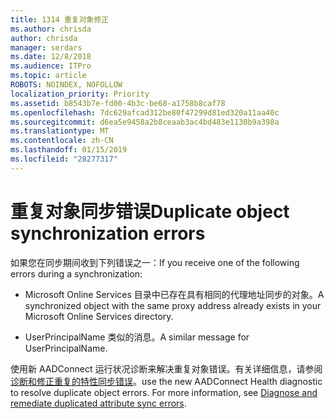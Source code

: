 ```yaml
---
title: 1314 重复对象修正
ms.author: chrisda
author: chrisda
manager: serdars
ms.date: 12/8/2018
ms.audience: ITPro
ms.topic: article
ROBOTS: NOINDEX, NOFOLLOW
localization_priority: Priority
ms.assetid: b8543b7e-fd00-4b3c-be68-a1758b8caf78
ms.openlocfilehash: 7dc629afcad312be80f47299d81ed320a11aa40c
ms.sourcegitcommit: d6ea5e9458a2b8ceaab3ac4bd483e1130b9a398a
ms.translationtype: MT
ms.contentlocale: zh-CN
ms.lasthandoff: 01/15/2019
ms.locfileid: "28277317"
---
```

# <a name="duplicate-object-synchronization-errors"></a><span data-ttu-id="241ed-102">重复对象同步错误</span><span class="sxs-lookup"><span data-stu-id="241ed-102">Duplicate object synchronization errors</span></span>

<span data-ttu-id="241ed-103">如果您在同步期间收到下列错误之一：</span><span class="sxs-lookup"><span data-stu-id="241ed-103">If you receive one of the following errors during a synchronization:</span></span>
  
- <span data-ttu-id="241ed-104">Microsoft Online Services 目录中已存在具有相同的代理地址同步的对象。</span><span class="sxs-lookup"><span data-stu-id="241ed-104">A synchronized object with the same proxy address already exists in your Microsoft Online Services directory.</span></span>
    
- <span data-ttu-id="241ed-105">UserPrincipalName 类似的消息。</span><span class="sxs-lookup"><span data-stu-id="241ed-105">A similar message for UserPrincipalName.</span></span>
    
<span data-ttu-id="241ed-p101">使用新 AADConnect 运行状况诊断来解决重复对象错误。有关详细信息，请参阅[诊断和修正重复的特性同步错误](https://docs.microsoft.com/azure/active-directory/hybrid/how-to-connect-health-diagnose-sync-errors)。</span><span class="sxs-lookup"><span data-stu-id="241ed-p101">use the new AADConnect Health diagnostic to resolve duplicate object errors. For more information, see [Diagnose and remediate duplicated attribute sync errors](https://docs.microsoft.com/azure/active-directory/hybrid/how-to-connect-health-diagnose-sync-errors).</span></span>
  

